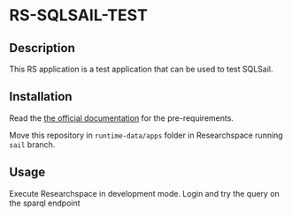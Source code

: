 # RS-SQLSAIL-TEST

## Description

This RS application is a test application that can be used to test SQLSail.

## Installation

Read the [the official documentation](https://docs.google.com/document/d/1lz6vcVqVXbYsJLewqhooCYN23HBlvl090PwKtqIPqDQ) for the pre-requirements.

Move this repository in `runtime-data/apps` folder in Researchspace running `sail` branch.

## Usage

Execute Researchspace in development mode. Login and try the query on the sparql endpoint 
